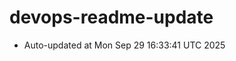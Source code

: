 # devops-readme-update
<!--START_SECTION:activity-->
- Auto-updated at Mon Sep 29 16:33:41 UTC 2025
<!--END_SECTION:activity-->
